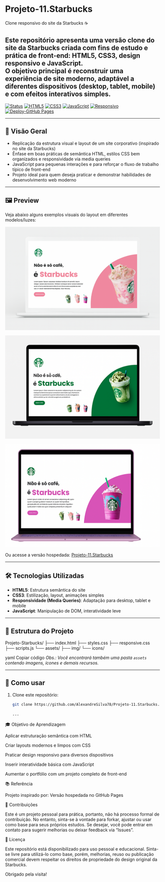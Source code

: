 # Projeto-11.Starbucks  
Clone responsivo do site da Starbucks ☕

Este repositório apresenta uma versão **clone** do site da Starbucks criada com fins de estudo e prática de front-end: HTML5, CSS3, design responsivo e JavaScript.  
O objetivo principal é reconstruir uma experiência de site moderno, adaptável a diferentes dispositivos (desktop, tablet, mobile) e com efeitos interativos simples.
---

[![Status](https://img.shields.io/badge/Status-Concluído-brightgreen)]()
[![HTML5](https://img.shields.io/badge/HTML5-E34F26?logo=html5&logoColor=white)]()
[![CSS3](https://img.shields.io/badge/CSS3-1572B6?logo=css3&logoColor=white)]()
[![JavaScript](https://img.shields.io/badge/JavaScript-F7DF1E?logo=javascript&logoColor=black)]()
[![Responsivo](https://img.shields.io/badge/Design-Responsivo-blueviolet)]()
[![Deploy-GitHub Pages](https://img.shields.io/badge/Deploy-GitHub_Pages-000?logo=github&logoColor=white)](https://alexandresilva78.github.io/Projeto-11.Starbucks/)

---

## 🎯 Visão Geral  
- Replicação da estrutura visual e layout de um site corporativo (inspirado no site da Starbucks)  
- Ênfase em boas práticas de semântica HTML, estilos CSS bem organizados e responsividade via media queries  
- JavaScript para pequenas interações e para reforçar o fluxo de trabalho típico de front-end  
- Projeto ideal para quem deseja praticar e demonstrar habilidades de desenvolvimento web moderno

---

## 🖼 Preview  
Veja abaixo alguns exemplos visuais do layout em diferentes modelos/luzes:

![Notebook branco – Projeto Starbucks](assets/img/projeto-starbucks-notebook-branco.png)  

![Notebook preto – Projeto Starbucks](assets/img/projeto-starbucks-notebook-preto.png)  

![Notebook rose gold – Projeto Starbucks](assets/img/projeto-starbucks-notebook-rose-gold.png)  

Ou acesse a versão hospedada: [Projeto-11.Starbucks](https://alexandresilva78.github.io/Projeto-11.Starbucks/)

---

## 🛠 Tecnologias Utilizadas  
- **HTML5**: Estrutura semântica do site  
- **CSS3**: Estilização, layout, animações simples  
- **Responsividade (Media Queries)**: Adaptação para desktop, tablet e mobile  
- **JavaScript**: Manipulação de DOM, interatividade leve  

---

## 📁 Estrutura do Projeto  
Projeto-Starbucks/
├── index.html
├── styles.css
├── responsive.css
├── scripts.js
└── assets/
├── img/
└── icons/

yaml
Copiar código
*Obs.: Você encontrará também uma pasta `assets` contendo imagens, ícones e demais recursos.*

---

## 🚀 Como usar  
1. Clone este repositório:  
   ```bash
   git clone https://github.com/AlexandreSilva78/Projeto-11.Starbucks.git

   ---
   
🎓 Objetivo de Aprendizagem

Aplicar estruturação semântica com HTML

Criar layouts modernos e limpos com CSS

Praticar design responsivo para diversos dispositivos

Inserir interatividade básica com JavaScript

Aumentar o portfólio com um projeto completo de front-end

📚 Referência

Projeto inspirado por: Versão hospedada no GitHub Pages

🤝 Contribuições

Este é um projeto pessoal para prática, portanto, não há processo formal de contribuição. No entanto, sinta-se à vontade para forkar, ajustar ou usar como base para seus próprios estudos.
Se desejar, você pode entrar em contato para sugerir melhorias ou deixar feedback via “Issues”.

📄 Licença

Este repositório está disponibilizado para uso pessoal e educacional. Sinta-se livre para utilizá-lo como base, porém, melhorias, reuso ou publicação comercial devem respeitar os direitos de propriedade do design original da Starbucks.

Obrigado pela visita!
   
